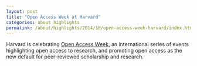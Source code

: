 ```yaml
---
layout: post
title: "Open Access Week at Harvard"
categories: about highlights
permalink: /about/highlights/2014/10/open-access-week-harvard/index.html
---
```

Harvard is celebrating <a href="https://osc.hul.harvard.edu/oaweek">Open Access Week</a>, an international series of events highlighting open access to research, and promoting open access as the new default for peer-reviewed scholarship and research.
